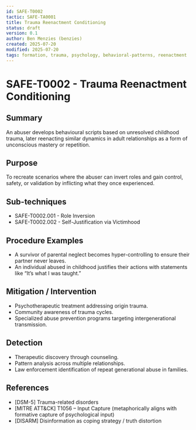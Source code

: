 ```yaml
---
id: SAFE-T0002
tactic: SAFE-TA0001
title: Trauma Reenactment Conditioning
status: draft
version: 0.1
author: Ben Menzies (benzies)
created: 2025-07-20
modified: 2025-07-20
tags: formation, trauma, psychology, behavioral-patterns, reenactment
---
```


# SAFE-T0002 - Trauma Reenactment Conditioning

## Summary

An abuser develops behavioural scripts based on unresolved childhood trauma, later reenacting similar dynamics in adult relationships as a form of unconscious mastery or repetition.

## Purpose

To recreate scenarios where the abuser can invert roles and gain control, safety, or validation by inflicting what they once experienced.

## Sub-techniques

* SAFE-T0002.001 - Role Inversion
* SAFE-T0002.002 - Self-Justification via Victimhood

## Procedure Examples

* A survivor of parental neglect becomes hyper-controlling to ensure their partner never leaves.
* An individual abused in childhood justifies their actions with statements like “It’s what I was taught.”

## Mitigation / Intervention

* Psychotherapeutic treatment addressing origin trauma.
* Community awareness of trauma cycles.
* Specialized abuse prevention programs targeting intergenerational transmission.

## Detection

* Therapeutic discovery through counseling.
* Pattern analysis across multiple relationships.
* Law enforcement identification of repeat generational abuse in families.

## References

* \[DSM-5] Trauma-related disorders
* \[MITRE ATT\&CK] T1056 – Input Capture (metaphorically aligns with formative capture of psychological input)
* \[DISARM] Disinformation as coping strategy / truth distortion
